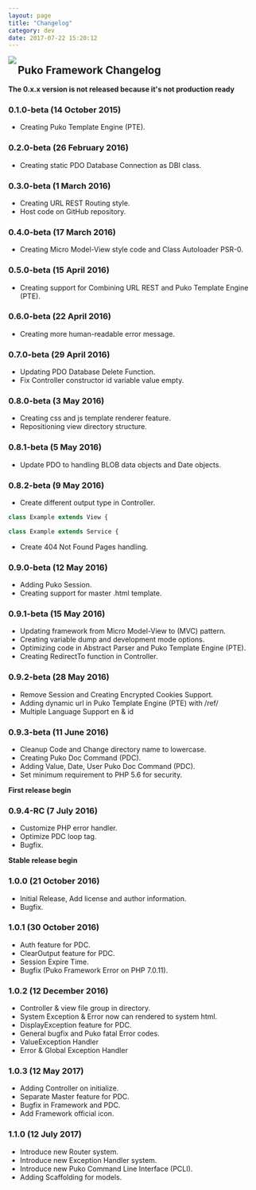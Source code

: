 ```yaml
---
layout: page
title: "Changelog"
category: dev
date: 2017-07-22 15:20:12
---
```


<img align="left" src="https://github.com/Velliz/pukodocs/blob/gh-pages/icon/material/puko-material-50.png">

## Puko Framework Changelog

**The 0.x.x version is not released because it's not production ready**

### 0.1.0-beta (14 October 2015)
* Creating Puko Template Engine (PTE).

### 0.2.0-beta (26 February 2016)
* Creating static PDO Database Connection as DBI class.

### 0.3.0-beta (1 March 2016)
* Creating URL REST Routing style.
* Host code on GitHub repository.

### 0.4.0-beta (17 March 2016)
* Creating Micro Model-View style code and Class Autoloader PSR-0.

### 0.5.0-beta (15 April 2016)
* Creating support for Combining URL REST and Puko Template Engine (PTE).

### 0.6.0-beta (22 April 2016)
* Creating more human-readable error message.

### 0.7.0-beta (29 April 2016)
* Updating PDO Database Delete Function.
* Fix Controller constructor id variable value empty.

### 0.8.0-beta (3 May 2016)
* Creating css and js template renderer feature.
* Repositioning view directory structure.

### 0.8.1-beta (5 May 2016)
* Update PDO to handling BLOB data objects and Date objects.

### 0.8.2-beta (9 May 2016)
* Create different output type in Controller.
```PHP
class Example extends View {
```
```PHP
class Example extends Service {
```
* Create 404 Not Found Pages handling.

### 0.9.0-beta (12 May 2016)
* Adding Puko Session.
* Creating support for master .html template.

### 0.9.1-beta (15 May 2016)
* Updating framework from Micro Model-View to (MVC) pattern.
* Creating variable dump and development mode options.
* Optimizing code in Abstract Parser and Puko Template Engine (PTE).
* Creating RedirectTo function in Controller.

### 0.9.2-beta (28 May 2016)
* Remove Session and Creating Encrypted Cookies Support.
* Adding dynamic url in Puko Template Engine (PTE) with /ref/
* Multiple Language Support en & id

### 0.9.3-beta (11 June 2016)
* Cleanup Code and Change directory name to lowercase.
* Creating Puko Doc Command (PDC).
* Adding Value, Date, User Puko Doc Command (PDC).
* Set minimum requirement to PHP 5.6 for security.

**First release begin**

### 0.9.4-RC (7 July 2016)
* Customize PHP error handler.
* Optimize PDC loop tag.
* Bugfix.

**Stable release begin** 

### 1.0.0 (21 October 2016)
* Initial Release, Add license and author information.
* Bugfix.

### 1.0.1 (30 October 2016)
* Auth feature for PDC.
* ClearOutput feature for PDC.
* Session Expire Time.
* Bugfix (Puko Framework Error on PHP 7.0.11).

### 1.0.2 (12 December 2016)
* Controller & view file group in directory.
* System Exception & Error now can rendered to system html.
* DisplayException feature for PDC.
* General bugfix and Puko fatal Error codes.
* ValueException Handler
* Error & Global Exception Handler

### 1.0.3 (12 May 2017)
* Adding Controller on initialize.
* Separate Master feature for PDC.
* Bugfix in Framework and PDC.
* Add Framework official icon.

### 1.1.0 (12 July 2017)
* Introduce new Router system.
* Introduce new Exception Handler system.
* Introduce new Puko Command Line Interface (PCLI).
* Adding Scaffolding for models.
